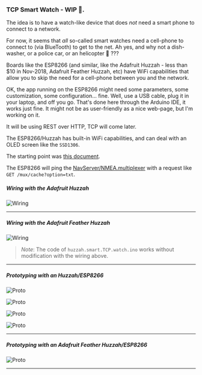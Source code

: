 ### TCP Smart Watch - WIP 🚧.
The idea is to have a watch-like device that does _not_ need a smart phone to connect to a network.

For now, it seems that _all_ so-called smart watches need a cell-phone to connect to (via BlueTooth) to get to the net.
Ah yes, and why not a dish-washer, or a police car, or an helicopter 🚁 ???

Boards like the ESP8266 (and similar, like the Adafruit Huzzah - less than $10 in Nov-2018, Adafruit Feather Huzzah, etc) have WiFi capabilities that allow you to skip the need for a
cell-phone between you and the network.

OK, the app running on the ESP8266 might need some parameters, some customization, some configuration... fine.
Well, use a USB cable, plug it in your laptop, and off you go.
That's done here through the Arduino IDE, it works just fine.
It might not be as user-friendly as a nice web-page, but I'm working on it.

It will be using REST over HTTP, TCP will come later.

The ESP8266/Huzzah has built-in WiFi capabilities, and can deal with an OLED screen like the `SSD1306`.

The starting point was [this document](https://learn.adafruit.com/huzzah-weather-display?view=all).

The ESP8266 will ping the [NavServer/NMEA.multiplexer](https://github.com/OlivierLD/raspberry-coffee/blob/master/NMEA.multiplexer/README.md) with a request like `GET /mux/cache?option=txt`.

##### Wiring with the Adafruit Huzzah
![Wiring](./TCP.watch_bb.png)

---

##### Wiring with the Adafruit Feather Huzzah
![Wiring](./TCP.watch.feather_bb.png)

> _Note_: The code of `huzzah.smart.TCP.watch.ino` works without modification with the wiring above.

---

##### Prototyping with an Huzzah/ESP8266
![Proto](./prototyping.01.jpg)

![Proto](./prototyping.02.jpg)

![Proto](./prototyping.03.jpg)

![Proto](./prototyping.04.jpg)

---

##### Prototyping with an Adafruit Feather Huzzah/ESP8266
![Proto](./prototyping.feather.01.jpg)

---
